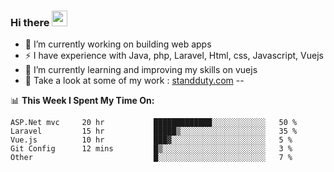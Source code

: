 ### Hi there <img src="https://media.giphy.com/media/hvRJCLFzcasrR4ia7z/giphy.gif" width="25px">


- 🔭 I’m currently working on building web apps
- ⚡ I have experience with Java, php, Laravel, Html, css, Javascript, Vuejs
- 🌱 I’m currently learning and improving my skills on vuejs
- 📌 Take a look at some of my work : 
    <a href="https://www.standduty.com">standduty.com</a> -- 






📊 **This Week I Spent My Time On:**
<!--START_SECTION:waka-->
```text
ASP.Net mvc     20 hr           █████████████░░░░░░░░░░░░   50 % 
Laravel         15 hr           █████▒░░░░░░░░░░░░░░░░░░░   35 % 
Vue.js          10 hr           ███▓░░░░░░░░░░░░░░░░░░░░░   5 % 
Git Config      12 mins         █▒░░░░░░░░░░░░░░░░░░░░░░░   3 % 
Other                           █░░░░░░░░░░░░░░░░░░░░░░░░   7 % 
```
<!--END_SECTION:waka-->
